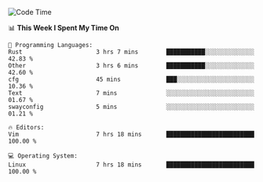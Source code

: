 <!-- [![Top Langs](https://github-readme-stats.vercel.app/api/top-langs/?username=gagahsyuja&theme=dracula&hide_border=true&border_radius=7)](https://github.com/anuraghazra/github-readme-stats) -->

<!--START_SECTION:waka-->
![Code Time](http://img.shields.io/badge/Code%20Time-238%20hrs%2050%20mins-blue)

📊 **This Week I Spent My Time On** 

```text
💬 Programming Languages: 
Rust                     3 hrs 7 mins        ███████████░░░░░░░░░░░░░░   42.83 % 
Other                    3 hrs 6 mins        ███████████░░░░░░░░░░░░░░   42.60 % 
cfg                      45 mins             ███░░░░░░░░░░░░░░░░░░░░░░   10.36 % 
Text                     7 mins              ░░░░░░░░░░░░░░░░░░░░░░░░░   01.67 % 
swayconfig               5 mins              ░░░░░░░░░░░░░░░░░░░░░░░░░   01.21 % 

🔥 Editors: 
Vim                      7 hrs 18 mins       █████████████████████████   100.00 % 

💻 Operating System: 
Linux                    7 hrs 18 mins       █████████████████████████   100.00 % 
```


<!--END_SECTION:waka-->
